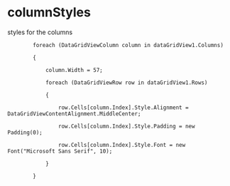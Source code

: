 # columnStyles
styles for the columns


            foreach (DataGridViewColumn column in dataGridView1.Columns)

            {
            
                column.Width = 57;
                
                foreach (DataGridViewRow row in dataGridView1.Rows)
                
                {
                
                    row.Cells[column.Index].Style.Alignment = DataGridViewContentAlignment.MiddleCenter;
                    
                    row.Cells[column.Index].Style.Padding = new Padding(0);
                    
                    row.Cells[column.Index].Style.Font = new Font("Microsoft Sans Serif", 10);
                    
                }
                
            }
